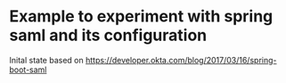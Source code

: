 # Example to experiment with spring saml and its configuration

Inital state based on https://developer.okta.com/blog/2017/03/16/spring-boot-saml
